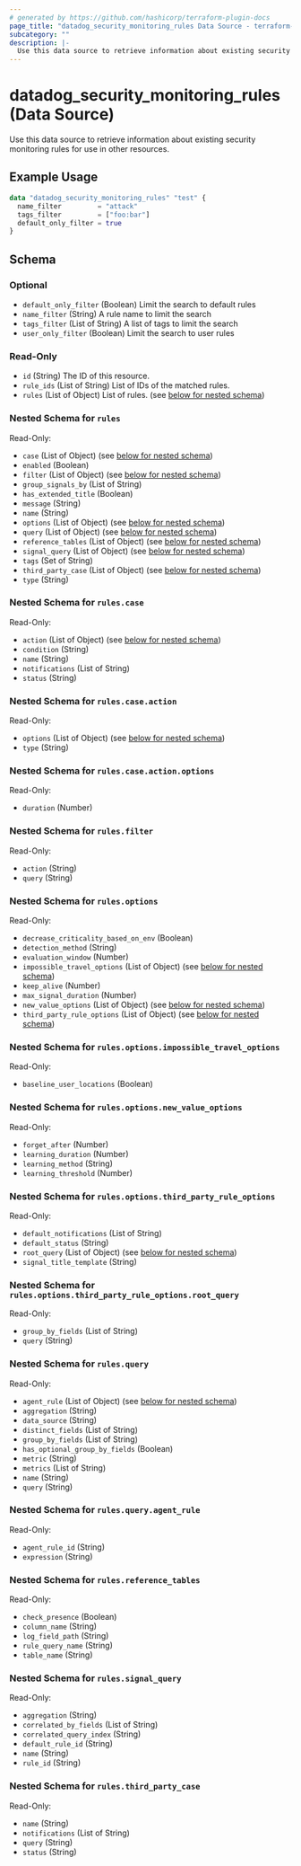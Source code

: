 ```yaml
---
# generated by https://github.com/hashicorp/terraform-plugin-docs
page_title: "datadog_security_monitoring_rules Data Source - terraform-provider-datadog"
subcategory: ""
description: |-
  Use this data source to retrieve information about existing security monitoring rules for use in other resources.
---
```


# datadog_security_monitoring_rules (Data Source)

Use this data source to retrieve information about existing security monitoring rules for use in other resources.

## Example Usage

```terraform
data "datadog_security_monitoring_rules" "test" {
  name_filter         = "attack"
  tags_filter         = ["foo:bar"]
  default_only_filter = true
}
```

<!-- schema generated by tfplugindocs -->
## Schema

### Optional

- `default_only_filter` (Boolean) Limit the search to default rules
- `name_filter` (String) A rule name to limit the search
- `tags_filter` (List of String) A list of tags to limit the search
- `user_only_filter` (Boolean) Limit the search to user rules

### Read-Only

- `id` (String) The ID of this resource.
- `rule_ids` (List of String) List of IDs of the matched rules.
- `rules` (List of Object) List of rules. (see [below for nested schema](#nestedatt--rules))

<a id="nestedatt--rules"></a>
### Nested Schema for `rules`

Read-Only:

- `case` (List of Object) (see [below for nested schema](#nestedobjatt--rules--case))
- `enabled` (Boolean)
- `filter` (List of Object) (see [below for nested schema](#nestedobjatt--rules--filter))
- `group_signals_by` (List of String)
- `has_extended_title` (Boolean)
- `message` (String)
- `name` (String)
- `options` (List of Object) (see [below for nested schema](#nestedobjatt--rules--options))
- `query` (List of Object) (see [below for nested schema](#nestedobjatt--rules--query))
- `reference_tables` (List of Object) (see [below for nested schema](#nestedobjatt--rules--reference_tables))
- `signal_query` (List of Object) (see [below for nested schema](#nestedobjatt--rules--signal_query))
- `tags` (Set of String)
- `third_party_case` (List of Object) (see [below for nested schema](#nestedobjatt--rules--third_party_case))
- `type` (String)

<a id="nestedobjatt--rules--case"></a>
### Nested Schema for `rules.case`

Read-Only:

- `action` (List of Object) (see [below for nested schema](#nestedobjatt--rules--case--action))
- `condition` (String)
- `name` (String)
- `notifications` (List of String)
- `status` (String)

<a id="nestedobjatt--rules--case--action"></a>
### Nested Schema for `rules.case.action`

Read-Only:

- `options` (List of Object) (see [below for nested schema](#nestedobjatt--rules--case--action--options))
- `type` (String)

<a id="nestedobjatt--rules--case--action--options"></a>
### Nested Schema for `rules.case.action.options`

Read-Only:

- `duration` (Number)




<a id="nestedobjatt--rules--filter"></a>
### Nested Schema for `rules.filter`

Read-Only:

- `action` (String)
- `query` (String)


<a id="nestedobjatt--rules--options"></a>
### Nested Schema for `rules.options`

Read-Only:

- `decrease_criticality_based_on_env` (Boolean)
- `detection_method` (String)
- `evaluation_window` (Number)
- `impossible_travel_options` (List of Object) (see [below for nested schema](#nestedobjatt--rules--options--impossible_travel_options))
- `keep_alive` (Number)
- `max_signal_duration` (Number)
- `new_value_options` (List of Object) (see [below for nested schema](#nestedobjatt--rules--options--new_value_options))
- `third_party_rule_options` (List of Object) (see [below for nested schema](#nestedobjatt--rules--options--third_party_rule_options))

<a id="nestedobjatt--rules--options--impossible_travel_options"></a>
### Nested Schema for `rules.options.impossible_travel_options`

Read-Only:

- `baseline_user_locations` (Boolean)


<a id="nestedobjatt--rules--options--new_value_options"></a>
### Nested Schema for `rules.options.new_value_options`

Read-Only:

- `forget_after` (Number)
- `learning_duration` (Number)
- `learning_method` (String)
- `learning_threshold` (Number)


<a id="nestedobjatt--rules--options--third_party_rule_options"></a>
### Nested Schema for `rules.options.third_party_rule_options`

Read-Only:

- `default_notifications` (List of String)
- `default_status` (String)
- `root_query` (List of Object) (see [below for nested schema](#nestedobjatt--rules--options--third_party_rule_options--root_query))
- `signal_title_template` (String)

<a id="nestedobjatt--rules--options--third_party_rule_options--root_query"></a>
### Nested Schema for `rules.options.third_party_rule_options.root_query`

Read-Only:

- `group_by_fields` (List of String)
- `query` (String)




<a id="nestedobjatt--rules--query"></a>
### Nested Schema for `rules.query`

Read-Only:

- `agent_rule` (List of Object) (see [below for nested schema](#nestedobjatt--rules--query--agent_rule))
- `aggregation` (String)
- `data_source` (String)
- `distinct_fields` (List of String)
- `group_by_fields` (List of String)
- `has_optional_group_by_fields` (Boolean)
- `metric` (String)
- `metrics` (List of String)
- `name` (String)
- `query` (String)

<a id="nestedobjatt--rules--query--agent_rule"></a>
### Nested Schema for `rules.query.agent_rule`

Read-Only:

- `agent_rule_id` (String)
- `expression` (String)



<a id="nestedobjatt--rules--reference_tables"></a>
### Nested Schema for `rules.reference_tables`

Read-Only:

- `check_presence` (Boolean)
- `column_name` (String)
- `log_field_path` (String)
- `rule_query_name` (String)
- `table_name` (String)


<a id="nestedobjatt--rules--signal_query"></a>
### Nested Schema for `rules.signal_query`

Read-Only:

- `aggregation` (String)
- `correlated_by_fields` (List of String)
- `correlated_query_index` (String)
- `default_rule_id` (String)
- `name` (String)
- `rule_id` (String)


<a id="nestedobjatt--rules--third_party_case"></a>
### Nested Schema for `rules.third_party_case`

Read-Only:

- `name` (String)
- `notifications` (List of String)
- `query` (String)
- `status` (String)
